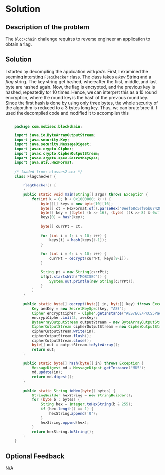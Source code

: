 # Solution

## Description of the problem

The `blockchain` challenge requires to reverse engineer an application to obtain a flag.

## Solution

I started by decompiling the application with *jadx*. First, I examined the seeming intersting `FlagChecker` class. The class takes a *key* String and a *flag* string. The key string get hashed, whereafter the first, middle, and last byte are hashed again. Now, the flag is encrypted, and the previous key is hashed, repeatedly for 10 times. Hence, we can interpret this as a 10 round encryption, where the round key is the hash of the previous round key.  Since the first hash is done by using only three bytes, the whole security of the algortihm is reduced to a 3 bytes long key. Thus, we can bruteforce it. I used the decompiled code and modified it to accomplish this

```java

    package com.mobisec.blockchain;

    import java.io.ByteArrayOutputStream;
    import java.security.Key;
    import java.security.MessageDigest;
    import javax.crypto.Cipher;
    import javax.crypto.CipherOutputStream;
    import javax.crypto.spec.SecretKeySpec;
    import java.util.HexFormat;
    
    /* loaded from: classes2.dex */
    class FlagChecker {
    
        FlagChecker() {
        }
        public static void main(String[] args) throws Exception {
            for(int k = 0; k < 0x1000000; k++) {
                byte[][] keys = new byte[10][16];
                byte[] ct = HexFormat.of().parseHex("0eef68c5ef95b67428c178f045e6fc8389b36a67bbbd800148f7c285f938a24e696ee2925e12ecf7c11f35a345a2a142639fe87ab2dd7530b29db87ca71ffda2af558131d7da615b6966fb0360d5823b79c26608772580bf14558e6b7500183ed7dfd41dbb5686ea92111667fd1eff9cec8dc29f0cfe01e092607da9f7c2602f5463a361ce5c83922cb6c3f5b872dcc088eb85df80503c92232bf03feed304d669ddd5ed1992a26674ecf2513ab25c20f95a5db49fdf6167fda3465a74e0418b2ea99eb2673d4c7e1ff7c4921c4e2d7b");
                byte[] key = {(byte) (k >> 16), (byte) ((k >> 8) & 0xff), (byte) k};
                keys[0] = hash(key);
    
                byte[] currPt = ct;
    
                for (int i = 1; i < 10; i++) {
                    keys[i] = hash(keys[i-1]);
                }
    
                for (int i = 0; i < 10; i++) {
                    currPt = decrypt(currPt, keys[9-i]);
                }
    
                String pt = new String(currPt);
                if(pt.startsWith("MOBISEC")) {
                    System.out.println(new String(currPt));
                }
            }
        }
    
        public static byte[] decrypt(byte[] in, byte[] key) throws Exception {
            Key aesKey = new SecretKeySpec(key, "AES");
            Cipher encryptCipher = Cipher.getInstance("AES/ECB/PKCS5Padding");
            encryptCipher.init(2, aesKey);
            ByteArrayOutputStream outputStream = new ByteArrayOutputStream();
            CipherOutputStream cipherOutputStream = new CipherOutputStream(outputStream, encryptCipher);
            cipherOutputStream.write(in);
            cipherOutputStream.flush();
            cipherOutputStream.close();
            byte[] out = outputStream.toByteArray();
            return out;
        }
    
        public static byte[] hash(byte[] in) throws Exception {
            MessageDigest md = MessageDigest.getInstance("MD5");
            md.update(in);
            return md.digest();
        }
    
        public static String toHex(byte[] bytes) {
            StringBuilder hexString = new StringBuilder();
            for (byte b : bytes) {
                String hex = Integer.toHexString(b & 255);
                if (hex.length() == 1) {
                    hexString.append('0');
                }
                hexString.append(hex);
            }
            return hexString.toString();
        }
    }

```

## Optional Feedback

N/A
